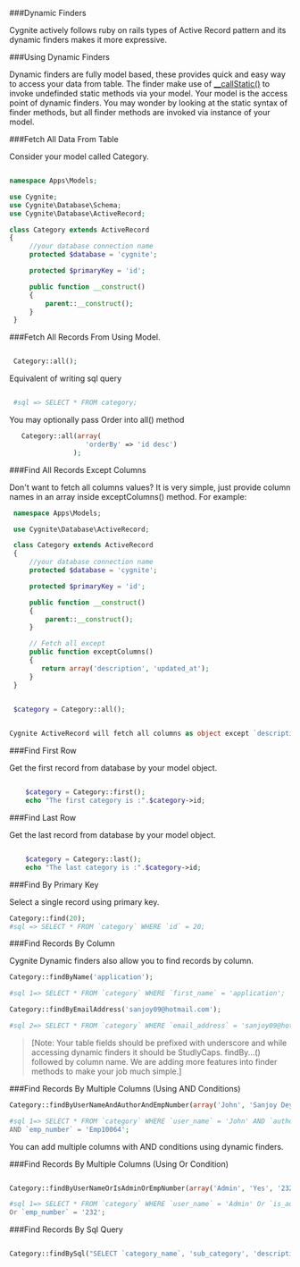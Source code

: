 ###Dynamic Finders

Cygnite actively follows ruby on rails types of Active Record pattern and its dynamic finders makes it more expressive.

###Using Dynamic Finders

Dynamic finders are fully model based, these provides quick and easy way to access your data from table. The finder make use of [__callStatic()](http://in2.php.net/manual/en/language.oop5.overloading.php#object.callstatic) to invoke undefinded static methods via your model. Your model is the access point of dynamic finders. You may wonder by looking at the static syntax of finder methods, but all finder methods are invoked via instance of your model.

###Fetch All Data From Table

Consider your model called Category.
```php

namespace Apps\Models;

use Cygnite;
use Cygnite\Database\Schema;
use Cygnite\Database\ActiveRecord;

class Category extends ActiveRecord 
{
     //your database connection name
     protected $database = 'cygnite';

     protected $primaryKey = 'id';

     public function __construct()
     {
         parent::__construct();
     }
 }
```
###Fetch All Records From Using Model.

```php

 Category::all();
```

Equivalent of writing sql query

```php

 #sql => SELECT * FROM category;

```
You may optionally pass Order into all() method


```php
   Category::all(array(
                   'orderBy' => 'id desc')
                );
```
###Find All Records Except Columns

Don't want to fetch all columns values? It is very simple, just provide column names in an array inside exceptColumns() method. For example:

```php
 namespace Apps\Models;

 use Cygnite\Database\ActiveRecord;

 class Category extends ActiveRecord 
 {
     //your database connection name
     protected $database = 'cygnite';

     protected $primaryKey = 'id';

     public function __construct()
     {
         parent::__construct();
     }

     // Fetch all except
     public function exceptColumns()
     {
        return array('description', 'updated_at');
     }
 }

 
 $category = Category::all();


Cygnite ActiveRecord will fetch all columns as object except `description` and `updated_at`.
```
###Find First Row

Get the first record from database by your model object.
```php

    $category = Category::first();
    echo "The first category is :".$category->id;
```
###Find Last Row

Get the last record from database by your model object.

```php

    $category = Category::last();
    echo "The last category is :".$category->id;
```
###Find By Primary Key

Select a single record using primary key.

                  
```php
Category::find(20);
#sql => SELECT * FROM `category` WHERE `id` = 20;

```
###Find Records By Column

Cygnite Dynamic finders also allow you to find records by column.

```php
Category::findByName('application');

#sql 1=> SELECT * FROM `category` WHERE `first_name` = 'application';

Category::findByEmailAddress('sanjoy09@hotmail.com');    

#sql 2=> SELECT * FROM `category` WHERE `email_address` = 'sanjoy09@hotmail.com';
```
>[Note: Your table fields should be prefixed with underscore and while accessing dynamic finders it should be StudlyCaps. findBy...() followed by column name. We are adding more features into finder methods to make your job much simple.]  

###Find Records By Multiple Columns (Using AND Conditions)

```php
Category::findByUserNameAndAuthorAndEmpNumber(array('John', 'Sanjoy Dey', 'Emp10064'));

#sql 1=> SELECT * FROM `category` WHERE `user_name` = 'John' AND `author` = 'Sanjoy Dey'
AND `emp_number` = 'Emp10064';
```
You can add multiple columns with AND conditions using dynamic finders.

###Find Records By Multiple Columns (Using Or Condition)

```php

Category::findByUserNameOrIsAdminOrEmpNumber(array('Admin', 'Yes', '232');

#sql 1=> SELECT * FROM `category` WHERE `user_name` = 'Admin' Or `is_admin` = 'Yes' 
Or `emp_number` = '232';

```
###Find Records By Sql Query

```php

Category::findBySql("SELECT `category_name`, 'sub_category', 'description' FROM `category_master`");
````
